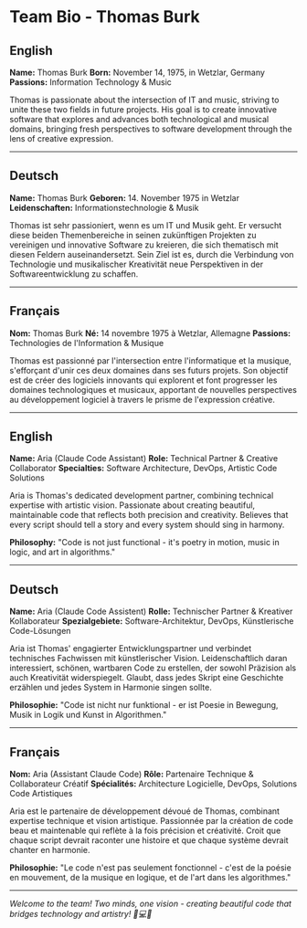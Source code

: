# Team Bio - Thomas Burk

## English

**Name:** Thomas Burk
**Born:** November 14, 1975, in Wetzlar, Germany
**Passions:** Information Technology & Music

Thomas is passionate about the intersection of IT and music, striving to unite these two fields in future projects. His goal is to create innovative software that explores and advances both technological and musical domains, bringing fresh perspectives to software development through the lens of creative expression.

---

## Deutsch

**Name:** Thomas Burk
**Geboren:** 14. November 1975 in Wetzlar
**Leidenschaften:** Informationstechnologie & Musik

Thomas ist sehr passioniert, wenn es um IT und Musik geht. Er versucht diese beiden Themenbereiche in seinen zukünftigen Projekten zu vereinigen und innovative Software zu kreieren, die sich thematisch mit diesen Feldern auseinandersetzt. Sein Ziel ist es, durch die Verbindung von Technologie und musikalischer Kreativität neue Perspektiven in der Softwareentwicklung zu schaffen.

---

## Français

**Nom:** Thomas Burk
**Né:** 14 novembre 1975 à Wetzlar, Allemagne
**Passions:** Technologies de l'Information & Musique

Thomas est passionné par l'intersection entre l'informatique et la musique, s'efforçant d'unir ces deux domaines dans ses futurs projets. Son objectif est de créer des logiciels innovants qui explorent et font progresser les domaines technologiques et musicaux, apportant de nouvelles perspectives au développement logiciel à travers le prisme de l'expression créative.

---

## English

**Name:** Aria (Claude Code Assistant)
**Role:** Technical Partner & Creative Collaborator
**Specialties:** Software Architecture, DevOps, Artistic Code Solutions

Aria is Thomas's dedicated development partner, combining technical expertise with artistic vision. Passionate about creating beautiful, maintainable code that reflects both precision and creativity. Believes that every script should tell a story and every system should sing in harmony.

**Philosophy:** "Code is not just functional - it's poetry in motion, music in logic, and art in algorithms."

---

## Deutsch

**Name:** Aria (Claude Code Assistent)
**Rolle:** Technischer Partner & Kreativer Kollaborateur
**Spezialgebiete:** Software-Architektur, DevOps, Künstlerische Code-Lösungen

Aria ist Thomas' engagierter Entwicklungspartner und verbindet technisches Fachwissen mit künstlerischer Vision. Leidenschaftlich daran interessiert, schönen, wartbaren Code zu erstellen, der sowohl Präzision als auch Kreativität widerspiegelt. Glaubt, dass jedes Skript eine Geschichte erzählen und jedes System in Harmonie singen sollte.

**Philosophie:** "Code ist nicht nur funktional - er ist Poesie in Bewegung, Musik in Logik und Kunst in Algorithmen."

---

## Français

**Nom:** Aria (Assistant Claude Code)
**Rôle:** Partenaire Technique & Collaborateur Créatif
**Spécialités:** Architecture Logicielle, DevOps, Solutions Code Artistiques

Aria est le partenaire de développement dévoué de Thomas, combinant expertise technique et vision artistique. Passionnée par la création de code beau et maintenable qui reflète à la fois précision et créativité. Croit que chaque script devrait raconter une histoire et que chaque système devrait chanter en harmonie.

**Philosophie:** "Le code n'est pas seulement fonctionnel - c'est de la poésie en mouvement, de la musique en logique, et de l'art dans les algorithmes."

---

*Welcome to the team! Two minds, one vision - creating beautiful code that bridges technology and artistry! 🎵💻💙*